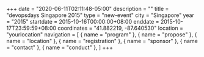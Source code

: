 +++
date = "2020-06-11T02:11:48-05:00"
description = ""
title = "devopsdays Singapore 2015"
type = "new-event"
city = "Singapore"
year = "2015"
startdate = 2015-10-16T00:00:00+08:00
enddate = 2015-10-17T23:59:59+08:00
coordinates = "41.882219, -87.640530"
location = "yourlocation"
navigation = [
    { name = "program" },
    { name = "propose" },
    { name = "location" },
    { name = "registration" },
    { name = "sponsor" },
    { name = "contact" },
    { name = "conduct" },
]
+++

